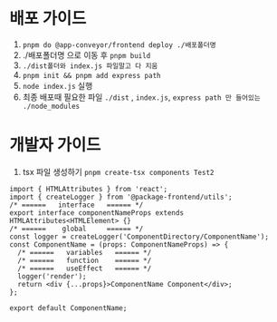 # 배포 가이드

1. `pnpm do @app-conveyor/frontend deploy ./배포폴더명`
1. ./배포폴더명 으로 이동 후 `pnpm build`
1. `./dist폴더와 index.js 파일말고 다 지움`
1. `pnpm init && pnpm add express path`
1. `node index.js` 실행
1. 최종 배포때 필요한 파일 `./dist` , `index.js`, `express path 만 들어있는 ./node_modules`

# 개발자 가이드

1. tsx 파일 생성하기
   `pnpm create-tsx components Test2`

```tsx
import { HTMLAttributes } from 'react';
import { createLogger } from '@package-frontend/utils';
/* ======   interface   ====== */
export interface componentNameProps extends HTMLAttributes<HTMLElement> {}
/* ======    global     ====== */
const logger = createLogger('ComponentDirectory/ComponentName');
const ComponentName = (props: ComponentNameProps) => {
  /* ======   variables   ====== */
  /* ======   function    ====== */
  /* ======   useEffect   ====== */
  logger('render');
  return <div {...props}>ComponentName Component</div>;
};

export default ComponentName;
```
